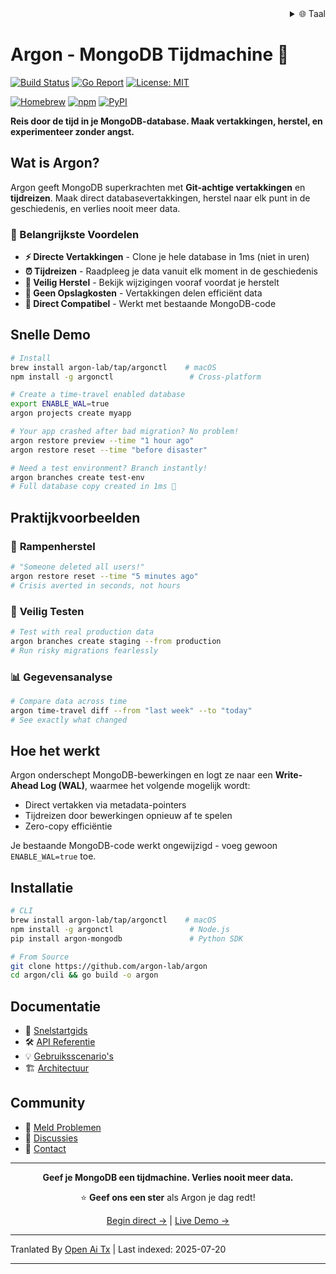 <div align="right">
  <details>
    <summary >🌐 Taal</summary>
    <div>
      <div align="center">
        <a href="https://openaitx.github.io/view.html?user=argon-lab&project=argon&lang=en">Engels</a>
        | <a href="https://openaitx.github.io/view.html?user=argon-lab&project=argon&lang=zh-CN">简体中文</a>
        | <a href="https://openaitx.github.io/view.html?user=argon-lab&project=argon&lang=zh-TW">繁體中文</a>
        | <a href="https://openaitx.github.io/view.html?user=argon-lab&project=argon&lang=ja">日本語</a>
        | <a href="https://openaitx.github.io/view.html?user=argon-lab&project=argon&lang=ko">한국어</a>
        | <a href="https://openaitx.github.io/view.html?user=argon-lab&project=argon&lang=hi">हिन्दी</a>
        | <a href="https://openaitx.github.io/view.html?user=argon-lab&project=argon&lang=th">ไทย</a>
        | <a href="https://openaitx.github.io/view.html?user=argon-lab&project=argon&lang=fr">Frans</a>
        | <a href="https://openaitx.github.io/view.html?user=argon-lab&project=argon&lang=de">Duits</a>
        | <a href="https://openaitx.github.io/view.html?user=argon-lab&project=argon&lang=es">Spaans</a>
        | <a href="https://openaitx.github.io/view.html?user=argon-lab&project=argon&lang=it">Italiaans</a>
        | <a href="https://openaitx.github.io/view.html?user=argon-lab&project=argon&lang=ru">Russisch</a>
        | <a href="https://openaitx.github.io/view.html?user=argon-lab&project=argon&lang=pt">Portugees</a>
        | <a href="https://openaitx.github.io/view.html?user=argon-lab&project=argon&lang=nl">Nederlands</a>
        | <a href="https://openaitx.github.io/view.html?user=argon-lab&project=argon&lang=pl">Pools</a>
        | <a href="https://openaitx.github.io/view.html?user=argon-lab&project=argon&lang=ar">العربية</a>
        | <a href="https://openaitx.github.io/view.html?user=argon-lab&project=argon&lang=fa">فارسی</a>
        | <a href="https://openaitx.github.io/view.html?user=argon-lab&project=argon&lang=tr">Turks</a>
        | <a href="https://openaitx.github.io/view.html?user=argon-lab&project=argon&lang=vi">Vietnamees</a>
        | <a href="https://openaitx.github.io/view.html?user=argon-lab&project=argon&lang=id">Bahasa Indonesia</a>
      </div>
    </div>
  </details>
</div>

# Argon - MongoDB Tijdmachine 🚀

[![Build Status](https://github.com/argon-lab/argon/actions/workflows/ci.yml/badge.svg)](https://github.com/argon-lab/argon/actions/workflows/ci.yml)
[![Go Report](https://goreportcard.com/badge/github.com/argon-lab/argon)](https://goreportcard.com/report/github.com/argon-lab/argon)
[![License: MIT](https://img.shields.io/badge/License-MIT-yellow.svg)](https://opensource.org/licenses/MIT)

[![Homebrew](https://img.shields.io/badge/Homebrew-argonctl-orange?logo=homebrew)](https://github.com/argon-lab/homebrew-tap)
[![npm](https://img.shields.io/npm/v/argonctl?logo=npm&label=npm)](https://www.npmjs.com/package/argonctl)
[![PyPI](https://img.shields.io/pypi/v/argon-mongodb?logo=pypi&label=PyPI)](https://pypi.org/project/argon-mongodb/)

**Reis door de tijd in je MongoDB-database. Maak vertakkingen, herstel, en experimenteer zonder angst.**

## Wat is Argon?

Argon geeft MongoDB superkrachten met **Git-achtige vertakkingen** en **tijdreizen**. Maak direct databasevertakkingen, herstel naar elk punt in de geschiedenis, en verlies nooit meer data.

### 🎯 Belangrijkste Voordelen

- **⚡ Directe Vertakkingen** - Clone je hele database in 1ms (niet in uren)
- **⏰ Tijdreizen** - Raadpleeg je data vanuit elk moment in de geschiedenis
- **🔄 Veilig Herstel** - Bekijk wijzigingen vooraf voordat je herstelt
- **💾 Geen Opslagkosten** - Vertakkingen delen efficiënt data
- **🔌 Direct Compatibel** - Werkt met bestaande MongoDB-code

## Snelle Demo

```bash
# Install
brew install argon-lab/tap/argonctl    # macOS
npm install -g argonctl                 # Cross-platform

# Create a time-travel enabled database
export ENABLE_WAL=true
argon projects create myapp

# Your app crashed after bad migration? No problem!
argon restore preview --time "1 hour ago"
argon restore reset --time "before disaster"

# Need a test environment? Branch instantly!
argon branches create test-env
# Full database copy created in 1ms 🚀
```
## Praktijkvoorbeelden

### 🚨 **Rampenherstel**

```bash
# "Someone deleted all users!"
argon restore reset --time "5 minutes ago"
# Crisis averted in seconds, not hours
```
### 🧪 **Veilig Testen**

```bash
# Test with real production data
argon branches create staging --from production
# Run risky migrations fearlessly
```
### 📊 **Gegevensanalyse**

```bash
# Compare data across time
argon time-travel diff --from "last week" --to "today"
# See exactly what changed
```
## Hoe het werkt

Argon onderschept MongoDB-bewerkingen en logt ze naar een **Write-Ahead Log (WAL)**, waarmee het volgende mogelijk wordt:
- Direct vertakken via metadata-pointers
- Tijdreizen door bewerkingen opnieuw af te spelen
- Zero-copy efficiëntie

Je bestaande MongoDB-code werkt ongewijzigd - voeg gewoon `ENABLE_WAL=true` toe.

## Installatie


```bash
# CLI
brew install argon-lab/tap/argonctl    # macOS
npm install -g argonctl                 # Node.js
pip install argon-mongodb               # Python SDK

# From Source
git clone https://github.com/argon-lab/argon
cd argon/cli && go build -o argon
```
## Documentatie

- 📖 [Snelstartgids](https://raw.githubusercontent.com/argon-lab/argon/master/./docs/QUICK_START.md)
- 🛠️ [API Referentie](https://raw.githubusercontent.com/argon-lab/argon/master/./docs/API_REFERENCE.md)
- 💡 [Gebruiksscenario's](https://raw.githubusercontent.com/argon-lab/argon/master/./docs/USE_CASES.md)
- 🏗️ [Architectuur](https://raw.githubusercontent.com/argon-lab/argon/master/./docs/ARCHITECTURE.md)

## Community

- 🐛 [Meld Problemen](https://github.com/argon-lab/argon/issues)
- 💬 [Discussies](https://github.com/argon-lab/argon/discussions)
- 📧 [Contact](https://www.argonlabs.tech)

---

<div align="center">

**Geef je MongoDB een tijdmachine. Verlies nooit meer data.**

⭐ **Geef ons een ster** als Argon je dag redt!

[Begin direct →](https://raw.githubusercontent.com/argon-lab/argon/master/docs/QUICK_START.md) | [Live Demo →](https://console.argonlabs.tech)

</div>


---

Tranlated By [Open Ai Tx](https://github.com/OpenAiTx/OpenAiTx) | Last indexed: 2025-07-20

---